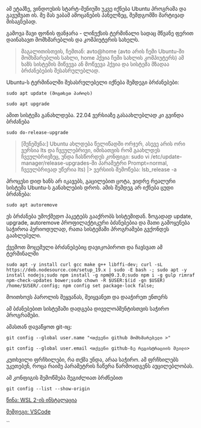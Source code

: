 ამ ეტაპზე, ვინდოუსის სტარტ-მენიუში უკვე იქნება Ubuntu პროგრამა და გავუშვათ ის. მე მას ვაბამ ამოცანების პანელზეც, შემდგომში მარტივად მისაგნებად.

გამოვა შავი ფონის ფანჯარა - ლინუქსის ტერმინალი სადაც მწვანე ფერით დაინახავთ მომხმარებლის და კომპიუტერის სახელს.

> მაგალითისთვის, ჩემთან: avto@home (avto არის ჩემი Ubuntu-ში მომხმარებლის სახლი, home ჰქვია ჩემი სახლის კომპიუტერს)
 ამ ხაზს სისტემის მიწვევა ან მოწვევა ჰქვია და სისტემა მზადაა ბრძანებების შესასრულებლად.

Ubuntu-ს ტერმინალში შესასრულებელი იქნება შემდეგი ბრძანებები:

`sudo apt update (მოგთხვთ პაროლს)`

`sudo apt upgrade`

ამით სისტემა განახლდება. 22.04 ვერსიაზე გასაახლებლად კი გვინდა ბრძანება

`sudo do-release-upgrade`

> [შენეშვნა:] Ubuntu ახლდება წელიწადში ორჯერ, ასევე არის ორი ვერსია lts და ჩვეულებრივი, იმისათვის რომ გაახლდეს ჩვეულბრივზეც, უნდა ჩასწორდეს კონფიგი: sudo vi /etc/update-manager/release-upgrades-ში პარამეტრი Prompt=normal, ჩვეულბრივად უწერია lts)
|> ვერსიის შემოწება: lsb_release -a


პროცესი დიდ ხანს არ იკავებს, გაცილებით ცოტა, ვიდრე რეალური სისტემა Ubuntu-ს განახლების დროს. ამის შემდეგ არ იქნება ცუდი ბრძანება:

`sudo apt autoremove`

ეს ბრძანება უმოქმედო პაკეტებს გააქრობს სისტემიდან. ზოგადად update, upgrade, autoremove პროფილაქტიკური ბძანებებია და მათი გამოყენება საჭიროა პერიოდულად, რათა სისტემაში პროგრამები გვქონდეს გაახლებული.

ქვემოთ მოცემული ბრძანებებიც დავიკოპიროთ და ჩავსვათ ამ ტერმინალში

`sudo apt -y install curl gcc make g++ libffi-dev; curl -sL https://deb.nodesource.com/setup_19.x | sudo -E bash -; sudo apt -y install nodejs;sudo npm install -g npm@9.3.0;sudo npm i -g gulp rimraf npm-check-updates bower;sudo chown -R $USER:$(id -gn $USER) /home/$USER/.config; npm config set package-lock false;`


მოითხოვს პაროლის შეყვანას, შეიყვანეთ და  დააჭირეთ ენთერს

ამ ბძანებებით სისტემაში დადგება დიველოპმენტისთვის საჭირო პროგრამები.

ამასთან დავაწყოთ git-იც:

`git config --global user.name "<თქვენი github მომხმარებელი >"`

`git config --global user.email <თქვენი github-ზე რეგისტრაციის მეილი>`

კუთხვილი ფრჩხილები, რა თქმა უნდა, არაა საჭირო. ამ ფრჩხილებს უკეთებენ, როცა რაიმე პარამეტრის ჩაწერა წარმოადგენს აუცილებლობას.

ამ კონფიგის შემოწმება შეგიძლიათ ბრძნებით

`git config --list --show-origin`

[წინა: WSL 2-ის ინსტალაცია](wsl.md)

[შემდეგი: VSCode](vscode.md)

``
